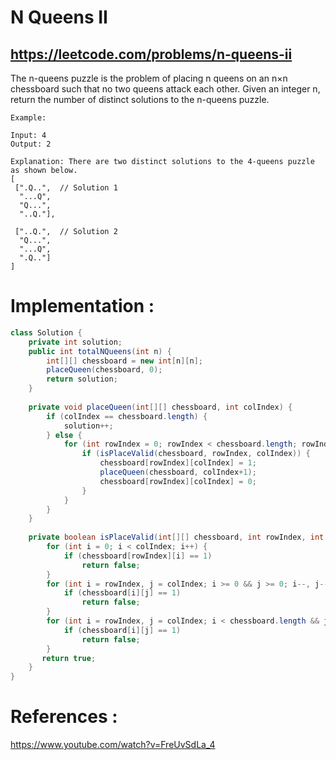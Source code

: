 # N Queens II
## https://leetcode.com/problems/n-queens-ii

The n-queens puzzle is the problem of placing n queens on an n×n chessboard such that no two queens attack each other.
Given an integer n, return the number of distinct solutions to the n-queens puzzle.
```
Example:

Input: 4
Output: 2

Explanation: There are two distinct solutions to the 4-queens puzzle as shown below.
[
 [".Q..",  // Solution 1
  "...Q",
  "Q...",
  "..Q."],

 ["..Q.",  // Solution 2
  "Q...",
  "...Q",
  ".Q.."]
]
```

# Implementation :

```java
class Solution {
    private int solution;
    public int totalNQueens(int n) {
        int[][] chessboard = new int[n][n];
        placeQueen(chessboard, 0);
        return solution;
    }
    
    private void placeQueen(int[][] chessboard, int colIndex) {
		if (colIndex == chessboard.length) {
            solution++;
		} else {
            for (int rowIndex = 0; rowIndex < chessboard.length; rowIndex++) {
                if (isPlaceValid(chessboard, rowIndex, colIndex)) {
                    chessboard[rowIndex][colIndex] = 1;
                    placeQueen(chessboard, colIndex+1);
                    chessboard[rowIndex][colIndex] = 0;
                }
		    }
        }
	}
    
    private boolean isPlaceValid(int[][] chessboard, int rowIndex, int colIndex) {
		for (int i = 0; i < colIndex; i++) {
			if (chessboard[rowIndex][i] == 1)
				return false;
        }
		for (int i = rowIndex, j = colIndex; i >= 0 && j >= 0; i--, j--) {
			if (chessboard[i][j] == 1)
				return false;
		}
		for (int i = rowIndex, j = colIndex; i < chessboard.length && j >= 0; i++, j--) {
			if (chessboard[i][j] == 1)
				return false;
		}
       return true;
	}
}
```

# References :
https://www.youtube.com/watch?v=FreUvSdLa_4
